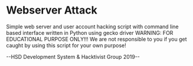 # Webserver Attack
Simple web server and user account hacking script with command line based interface written in Python using gecko driver
WARNING: FOR EDUCATIONAL PURPOSE ONLY!!!
We are not responsible to you if you get caught by using this script for your own purpose!

--HSD Development System & Hacktivist Group 2019--
